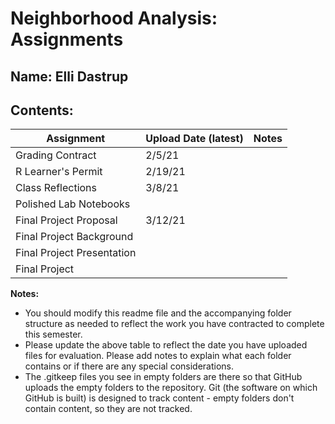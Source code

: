 # Neighborhood Analysis: Assignments

## **Name:** Elli Dastrup

## Contents:

| Assignment | Upload Date (latest) | Notes |
|-|-|-|
| Grading Contract |2/5/21  |  |
| R Learner's Permit |2/19/21|  |
| Class Reflections |3/8/21|  |
| Polished Lab Notebooks |  |  |
| Final Project Proposal |3/12/21|  |
| Final Project Background |  |  |
| Final Project Presentation |  |  |
| Final Project |  |  |

**Notes:** 

- You should modify this readme file and the accompanying folder structure as needed to reflect the work you have contracted to complete this semester.
- Please update the above table to reflect the date you have uploaded files for evaluation. Please add notes to explain what each folder contains or if there are any special considerations.
- The .gitkeep files you see in empty folders are there so that GitHub uploads the empty folders to the repository. Git (the software on which GitHub is built) is designed to track content - empty folders don't contain content, so they are not tracked.
